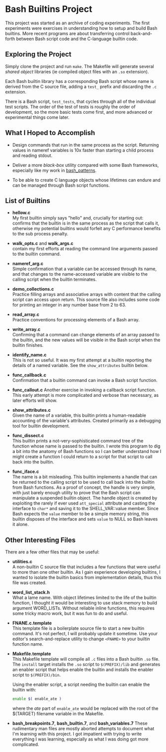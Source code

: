 # Bash Builtins Project

This project was started as an archive of coding experiments.  The
first experiments were exercises in understanding how to setup and
build Bash builtins.  More recent programs are about transferring
control back-and-forth between Bash script code and the C-language
builtin code.

## Exploring the Project

Simply clone the project and run `make`.  The Makefile will
generate several _shared object_ libraries (ie compiled object
files with an `.so` extension).

Each Bash builtin library has a corresponding Bash script whose
name is derived from the C source file, adding a `test_` prefix
and discarding the `.c` extension.

There is a Bash script, `test_tests`, that cycles through all of
the individual test scripts.  The order of the test of tests is
roughly the order of development, so the more basic tests come
first, and more advanced or experimental things come later.

## What I Hoped to Accomplish

- Design commands that run in the same process as the script.
  Returning values in nameref variables is 10x faster than
  starting a child process and reading stdout.

- Deliver a more _black-box_ utility compared with some
  Bash frameworks, especially like my work in [bash_patterns][bash_patterns].

- To be able to create C language objects whose lifetimes can
  endure and can be managed through Bash script functions.

## List of Builtins

- **hellow.c**  
  My first builtin simply says "hello" and, crucially for starting
  out: confirms that the builtin is in the same process as the
  script that calls it, otherwise my potential builtins would forfeit
  any C performance benefits to the sub process penalty.

- **walk_opts.c** and **walk_args.c**  
  contain my first efforts at reading the command line arguments
  passed to the builtin command.

- **nameref_arg.c**  
  Simple confirmation that a variable can be accessed through
  its name, and that changes to the name-accessed variable are
  visible to the calling script when the builtin terminates.

- **demo_collections.c**  
  Practice filling arrays and associative arrays with content
  that the calling script can access upon return. This source
  file also includes some code for printing an integer in any
  number base from 2 to 63.

- **read_array.c**  
  Practice conventions for processing elements of a Bash array.

- **write_array.c**  
  Confirming that a command can change elements of an array
  passed to the builtin, and the new values will be visible
  in the Bash script when the builtin finishes.

- **identify_name.c**  
  This is not so useful.  It was my first attempt at a builtin
  reporting the details of a named variable.  See the
  `show_attributes` builtin below.

- **func_callback.c**  
  Confirmation that a builtin command can invoke a Bash script
  function.

- **func_callout.c**
  Another exercise in invoking a callback script function.
  This early attempt is more complicated and verbose than necessary,
  as later efforts will show.

- **show_attributes.c**  
  Given the name of a variable, this builtin prints a human-readable
  accounting of the variable's attributes.  Created primarily as a
  debugging tool for builtin development.

- **func_dissect.c**  
  This builtin prints a not-very-sophisticated command tree of
  the function whose name is passed to the builtin.  I wrote this
  program to dig a bit into the anatomy of Bash functions so I
  can better understand how I might create a function I could
  return to a script for that script to call back into the
  builtin.

- **func_iface.c**  
  The name is a bit misleading.  This builtin implements a handle
  that can be returned to the calling script to be used to call
  back into the builtin from Bash functions.  As a proof of concept,
  the handle is very simple, with just barely enough utility to
  prove that the Bash script can manipulate a suspended builtin
  object.  The handle object is created by exploiting the rarely if
  ever used `att_special` attribute and casting the interface to
  `char*` and saving it to the SHELL_VAR::value member.  Since Bash
  expects the `value` member to be a simple memory string, this
  builtin disposes of the interface and sets `value` to NULL so Bash
  leaves it alone.

## Other Interesting Files

There are a few other files that may be useful:

- **utilities.c**  
  A non-builtin C source file that includes a few functions that
  were useful to more than one other builtin.  As I gain experience
  developing builtins, I wanted to isolate the builtin basics from
  implementation details, thus this file was created.

- **word_list_stack.h**  
  What a lame name.  With object lifetimes limited to the life of
  the builtin function, I thought it would be interesting to use
  stack memory to build argument WORD_LISTs.  Without reliable
  inline functions, this requires some tricky macro work, but it
  was fun to do and useful.

- **FNANE.c.template**  
  This template file is a boilerplate source file to start a
  new builtin command.  It's not perfect, I will probably update
  it sometime.  Use your editor's search-and-replace utility to
  change `<FNAME>` to your builtin function name.

- **Makefile.template**  
  This Makefile template will compile all `.c` files into a Bash
  builtin `.so` file.  The `install` target installs the `.so` script
  to `$(PREFIX)/lib` and generates an enabler script that helps enable
  the builtin and installs the enabler script to `$(PREFIX)/bin`.

  Using the enabler script, a script needing the builtin can enable
  the builtin with:
  ~~~sh
  enable $( enable_ate )
  ~~~
  where the _ate_ part of `enable_ate` would be replaced with the
  root of the $(TARGET) filename variable in the Makefile.

- **bash_breakpoints.7**, **bash_builtin.7**, and **bash_variables.7**
  These rudimentary man files are mostly aborted attempts to
  document what I'm learning with this project.  I got impatient
  with trying to write everything I was learning, especially as what
  I was doing got more complicated.

[bash_patterns]:     "https://github.com/cjungmann/bash_patterns"
[bash_source_page]:  "http://git.savannah.gnu.org/cgit/bash.git"
[bash_clone_url]:    "https://git.savannah.gnu.org/git/bash"